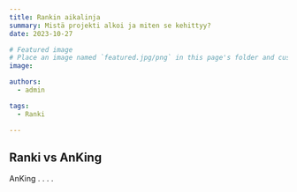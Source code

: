 ```yaml
---
title: Rankin aikalinja 
summary: Mistä projekti alkoi ja miten se kehittyy?
date: 2023-10-27

# Featured image
# Place an image named `featured.jpg/png` in this page's folder and customize its options here.
image:

authors:
  - admin

tags:
  - Ranki

---
```



## Ranki vs AnKing 

AnKing . . . .
